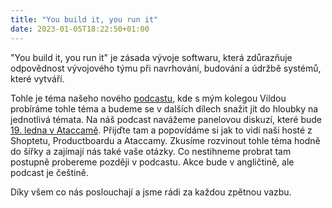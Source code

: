 ```yaml
---
title: "You build it, you run it"
date: 2023-01-05T18:22:50+01:00
---
```


"You build it, you run it" je zásada vývoje softwaru, která zdůrazňuje odpovědnost vývojového týmu při navrhování, budování a údržbě systémů, které vytváří.

Tohle je téma našeho nového [podcastu](https://ybyr.net/podcast), kde s mým kolegou Vildou probíráme tohle téma a budeme se v dalších dílech snažit jít do hloubky na jednotlivá témata. Na náš podcast navážeme panelovou diskuzí, které bude [19. ledna v Ataccamě](https://www.eventbrite.ca/e/you-build-it-you-run-it-the-right-way-to-run-distributed-systems-tickets-500605463417). Přijďte tam a popovídáme si jak to vidí naši hosté z Shoptetu, Productboardu a Ataccamy. Zkusíme rozvinout tohle téma hodně do šířky a zajímají nás také vaše otázky. Co nestihneme probrat tam postupně probereme později v podcastu. Akce bude v angličtině, ale podcast je češtině.

Díky všem co nás poslouchají a jsme rádi za každou zpětnou vazbu.

